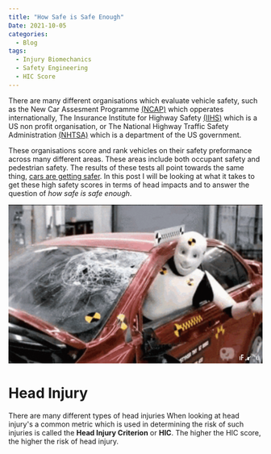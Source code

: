 ```yaml
---
title: "How Safe is Safe Enough"
Date: 2021-10-05
categories:
  - Blog
tags:
  - Injury Biomechanics
  - Safety Engineering
  - HIC Score
---
```


There are many different organisations which evaluate vehicle safety, such as the New Car Assesment Programme <a href="https://www.globalncap.org/ncaps" target="_blank">(NCAP)</a> which opperates internationally, The Insurance Institute for Highway Safety <a href="https://www.iihs.org/ratings" target="_blank">(IIHS)</a>  which is a US non profit organisation, or The National Highway Traffic Safety Administration <a href="https://www.nhtsa.gov/ratings" target="_blank">(NHTSA)</a> which is a department of the US government.

These organisations score and rank vehicles on their safety preformance across many different areas. These areas include both occupant safety and pedestrian safety. The results of these tests all point towards the same thing, <a href="https://www.nhtsa.gov/newer-cars-are-safer-cars">cars are getting safer</a>.
In this post I will be looking at what it takes to get these high safety scores in terms of head impacts and to answer the question of *how safe is safe enough*.

<p align="center">
  <img src="/assets/images/Dummy_Crash1_Gif.gif" width="700">
</p>


# Head Injury #
There are many different types of head injuries 
When looking at head injury's a common metric which is used in determining the risk of such injuries is called the **Head Injury Criterion** or **HIC**. The higher the HIC score, the higher the risk of head injury.  
